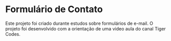 <h1>Formulário de Contato</h1>

<p>Este projeto foi criado durante estudos sobre formulários de e-mail. O projeto foi desenvolvido com a orientação de uma video aula do canal Tiger Codes.</p>
